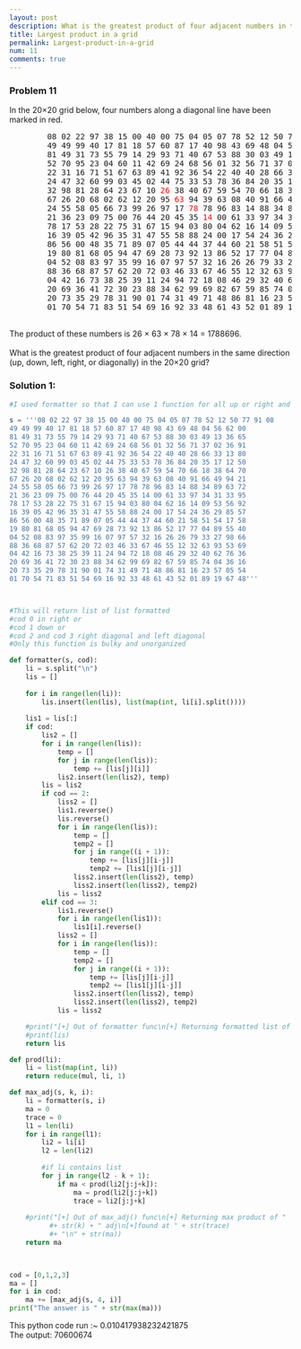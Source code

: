 ```yaml
---
layout: post
description: What is the greatest product of four adjacent numbers in the same direction (up, down, left, right, or diagonally) in the 20×20 grid?
title: Largest product in a grid
permalink: Largest-product-in-a-grid
num: 11
comments: true
---
```

<div class='problem'>     
<h3> Problem 11</h3>
<p>In the 20×20 grid below, four numbers along a diagonal line have been marked in red.<br>
<pre>
        08 02 22 97 38 15 00 40 00 75 04 05 07 78 52 12 50 77 91 08
        49 49 99 40 17 81 18 57 60 87 17 40 98 43 69 48 04 56 62 00
        81 49 31 73 55 79 14 29 93 71 40 67 53 88 30 03 49 13 36 65
        52 70 95 23 04 60 11 42 69 24 68 56 01 32 56 71 37 02 36 91
        22 31 16 71 51 67 63 89 41 92 36 54 22 40 40 28 66 33 13 80
        24 47 32 60 99 03 45 02 44 75 33 53 78 36 84 20 35 17 12 50
        32 98 81 28 64 23 67 10 <span style="color:red;">26</span> 38 40 67 59 54 70 66 18 38 64 70
        67 26 20 68 02 62 12 20 95 <span style="color:red;">63</span> 94 39 63 08 40 91 66 49 94 21
        24 55 58 05 66 73 99 26 97 17 <span style="color:red;">78</span> 78 96 83 14 88 34 89 63 72
        21 36 23 09 75 00 76 44 20 45 35 <span style="color:red;">14</span> 00 61 33 97 34 31 33 95
        78 17 53 28 22 75 31 67 15 94 03 80 04 62 16 14 09 53 56 92
        16 39 05 42 96 35 31 47 55 58 88 24 00 17 54 24 36 29 85 57
        86 56 00 48 35 71 89 07 05 44 44 37 44 60 21 58 51 54 17 58
        19 80 81 68 05 94 47 69 28 73 92 13 86 52 17 77 04 89 55 40
        04 52 08 83 97 35 99 16 07 97 57 32 16 26 26 79 33 27 98 66
        88 36 68 87 57 62 20 72 03 46 33 67 46 55 12 32 63 93 53 69
        04 42 16 73 38 25 39 11 24 94 72 18 08 46 29 32 40 62 76 36
        20 69 36 41 72 30 23 88 34 62 99 69 82 67 59 85 74 04 36 16
        20 73 35 29 78 31 90 01 74 31 49 71 48 86 81 16 23 57 05 54
        01 70 54 71 83 51 54 69 16 92 33 48 61 43 52 01 89 19 67 48
</pre><br>The product of these numbers is 26 × 63 × 78 × 14 = 1788696.<br><br>What is the greatest product of four adjacent numbers in the same direction (up, down, left, right, or diagonally) in the 20×20 grid?</p></div>

### Solution 1:

```python
#I used formatter so that I can use 1 function for all up or right and diagonal

s = '''08 02 22 97 38 15 00 40 00 75 04 05 07 78 52 12 50 77 91 08
49 49 99 40 17 81 18 57 60 87 17 40 98 43 69 48 04 56 62 00
81 49 31 73 55 79 14 29 93 71 40 67 53 88 30 03 49 13 36 65
52 70 95 23 04 60 11 42 69 24 68 56 01 32 56 71 37 02 36 91
22 31 16 71 51 67 63 89 41 92 36 54 22 40 40 28 66 33 13 80
24 47 32 60 99 03 45 02 44 75 33 53 78 36 84 20 35 17 12 50
32 98 81 28 64 23 67 10 26 38 40 67 59 54 70 66 18 38 64 70
67 26 20 68 02 62 12 20 95 63 94 39 63 08 40 91 66 49 94 21
24 55 58 05 66 73 99 26 97 17 78 78 96 83 14 88 34 89 63 72
21 36 23 09 75 00 76 44 20 45 35 14 00 61 33 97 34 31 33 95
78 17 53 28 22 75 31 67 15 94 03 80 04 62 16 14 09 53 56 92
16 39 05 42 96 35 31 47 55 58 88 24 00 17 54 24 36 29 85 57
86 56 00 48 35 71 89 07 05 44 44 37 44 60 21 58 51 54 17 58
19 80 81 68 05 94 47 69 28 73 92 13 86 52 17 77 04 89 55 40
04 52 08 83 97 35 99 16 07 97 57 32 16 26 26 79 33 27 98 66
88 36 68 87 57 62 20 72 03 46 33 67 46 55 12 32 63 93 53 69
04 42 16 73 38 25 39 11 24 94 72 18 08 46 29 32 40 62 76 36
20 69 36 41 72 30 23 88 34 62 99 69 82 67 59 85 74 04 36 16
20 73 35 29 78 31 90 01 74 31 49 71 48 86 81 16 23 57 05 54
01 70 54 71 83 51 54 69 16 92 33 48 61 43 52 01 89 19 67 48'''



#This will return list of list formatted
#cod 0 in right or
#cod 1 down or
#cod 2 and cod 3 right diagonal and left diagonal
#Only this function is bulky and unorganized

def formatter(s, cod):
    li = s.split("\n")
    lis = []
    
    for i in range(len(li)):
        lis.insert(len(lis), list(map(int, li[i].split())))
        
    lis1 = lis[:]
    if cod:
        lis2 = []
        for i in range(len(lis)):
            temp = []
            for j in range(len(lis)):
                temp += [lis[j][i]]
            lis2.insert(len(lis2), temp)
        lis = lis2        
        if cod == 2: 
            liss2 = []
            lis1.reverse()
            lis.reverse()
            for i in range(len(lis)):
                temp = []
                temp2 = []
                for j in range((i + 1)):
                    temp += [lis[j][i-j]]
                    temp2 += [lis1[j][i-j]]
                liss2.insert(len(liss2), temp)
                liss2.insert(len(liss2), temp2)
            lis = liss2
        elif cod == 3:
            lis1.reverse()
            for i in range(len(lis1)):
                lis1[i].reverse()
            liss2 = []
            for i in range(len(lis)):
                temp = []
                temp2 = []
                for j in range((i + 1)):
                    temp += [lis[j][i-j]]
                    temp2 += [lis1[j][i-j]]
                liss2.insert(len(liss2), temp)
                liss2.insert(len(liss2), temp2)
            lis = liss2

    #print("[+] Out of formatter func\n[+] Returning formatted list of len")
    #print(lis)
    return lis

def prod(li):
    li = list(map(int, li))
    return reduce(mul, li, 1)

def max_adj(s, k, i):
    li = formatter(s, i)
    ma = 0
    trace = 0
    l1 = len(li)
    for i in range(l1):
        li2 = li[i]
        l2 = len(li2)
        
        #if li contains list
        for j in range(l2 - k + 1): 
            if ma < prod(li2[j:j+k]):
                ma = prod(li2[j:j+k])
                trace = li2[j:j+k]
                
    #print("[+] Out of max_adj() func\n[+] Returning max product of "
          #+ str(k) + " adj\n[+]found at " + str(trace)
          #+ "\n" + str(ma))
    return ma


        
cod = [0,1,2,3]
ma = []
for i in cod:
    ma += [max_adj(s, 4, i)]
print("The answer is " + str(max(ma)))
```
This python code run :~ 0.010417938232421875  
The output: 70600674


